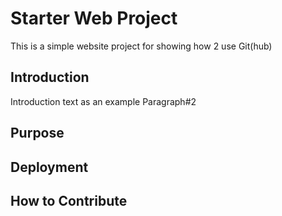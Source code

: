 # Starter Web Project

This is a simple website project for showing how 2 use Git(hub)

## Introduction

Introduction text as an example
Paragraph#2

## Purpose

## Deployment

## How to Contribute
